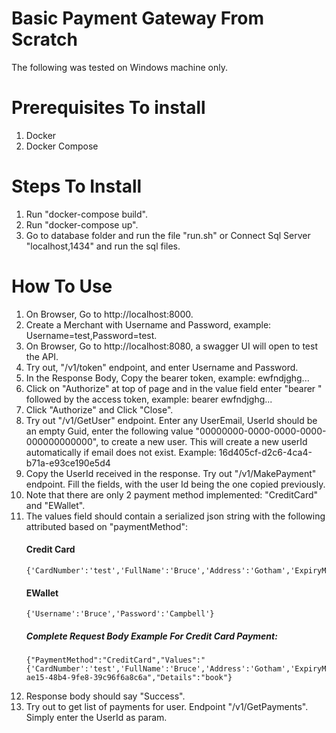 # Basic Payment Gateway From Scratch

The following was tested on Windows machine only.

# Prerequisites To install
1. Docker
2. Docker Compose

# Steps To Install
1. Run "docker-compose build".
2. Run "docker-compose up".
3. Go to database folder and run the file "run.sh" or Connect Sql Server "localhost,1434" and run the sql files.

# How To Use
1. On Browser, Go to http://localhost:8000.
2. Create a Merchant with Username and Password, example: Username=test,Password=test.
3. On Browser, Go to http://localhost:8080, a swagger UI will open to test the API.
4. Try out, "/v1/token" endpoint, and enter Username and Password.
5. In the Response Body, Copy the bearer token, example: ewfndjghg...
6. Click on "Authorize" at top of page and in the value field enter "bearer " followed by the access token, example: bearer ewfndjghg...
7. Click "Authorize" and Click "Close".
8. Try out "/v1/GetUser" endpoint. Enter any UserEmail, UserId should be an empty Guid, enter the following value "00000000-0000-0000-0000-000000000000", to create a new user. This will create a new userId automatically if email does not exist. Example: 16d405cf-d2c6-4ca4-b71a-e93ce190e5d4
9. Copy the UserId received in the response. Try out "/v1/MakePayment" endpoint. Fill the fields, with the user Id being the one copied previously.
10. Note that there are only 2 payment method implemented: "CreditCard" and "EWallet". 
11. The values field should contain a serialized json string with the following attributed based on "paymentMethod":
    #### Credit Card
        {'CardNumber':'test','FullName':'Bruce','Address':'Gotham','ExpiryMonth':'12','ExpiryYear':'25','CVC':'test'}
    #### EWallet
        {'Username':'Bruce','Password':'Campbell'}
    ##### Complete Request Body Example For Credit Card Payment:
        {"PaymentMethod":"CreditCard","Values":"{'CardNumber':'test','FullName':'Bruce','Address':'Gotham','ExpiryMonth':'12','ExpiryYear':'25','CVC':'test'}","Amount":9000,"UserId":"28279ef7-ae15-48b4-9fe8-39c96f6a8c6a","Details":"book"}
12. Response body should say "Success".
13. Try out to get list of payments for user. Endpoint "/v1/GetPayments". Simply enter the UserId as param.

